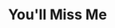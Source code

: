 ---
title: "You'll Miss Me"
description: "A web magazine and blog for an artist collective in London."
date: null
website: "http://youllmissme.com/"
featured: false
gallery: 
- 
  url: "/assets/images/youllmissme-logo.jpg"
  caption: null
- 
  url: "/assets/images/youllmissme.png"
  caption: null
tags: "logo"
---